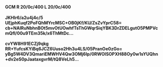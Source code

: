 #### GCM R 20/0c/400 L 20/0c/400
**JKHIr6/a2u4j4c/5**<br/>**UEjphKuqf2PoFQhMYrcMSC+OB0jKf/KU/ZsZvYprC58=**<br/>**cb+NAIRuNbhnBOt5mvOtUOwhfTsThGWqrSiqYBK3DrZDELgutO5PMPVcmQfl/00u9TEm35k/x6ThMtDc...**<br/><br/>
**cvYW8H91ECZj9qkg**<br/>**RR+YufcsKYiBq6JCZ6Uuso2Hh3u4LS/05PranOe0zGo=**<br/>**yBg5W4DV3QmariEMWHV4Qw3OMj6Ip/0RWOISOPXH88Oy0w1sYUQhn+dv2eS0pJaataxgvrM/tQ8VeLh5...**
